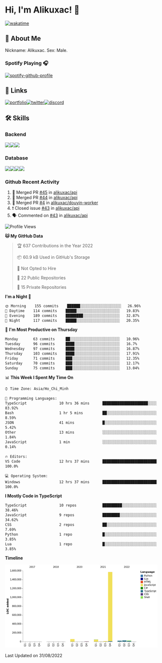 # Hi, I'm Alikuxac! 👋
[![wakatime](https://wakatime.com/badge/user/f351a39f-05c3-4440-84c7-6444ba23d95e.svg)](https://wakatime.com/@alikuxac)
## 🚀 About Me
Nickname: Alikuxac.
Sex: Male.

### Spotify Playing 🎧
[![spotify-github-profile](https://spotify-github-profile.vercel.app/api/view?uid=1ug46od67cxvdqjx4zr7l33i4&cover_image=true&theme=natemoo-re&bar_color=53b14f&bar_color_cover=false)](https://open.spotify.com/user/1ug46od67cxvdqjx4zr7l33i4)

## 🔗 Links
[![portfolio][portfolio-badge]][website-link][![twitter][twitter-badge]][twitter-link][![discord][discord-badge]][discord-link]

## 🛠 Skills
<!---### Frontend--->

### Backend
[![](https://img.shields.io/badge/C%23-239120?style=for-the-badge&logo=c-sharp&logoColor=white)]()[![](https://img.shields.io/badge/JavaScript-F7DF1E?style=for-the-badge&logo=javascript&logoColor=black)]()[![](https://img.shields.io/badge/TypeScript-007ACC?style=for-the-badge&logo=typescript&logoColor=white)]()
### Database
[![](https://img.shields.io/badge/MySQL-00000F?style=for-the-badge&logo=mysql&logoColor=white)]()[![](https://img.shields.io/badge/MongoDB-4EA94B?style=for-the-badge&logo=mongodb&logoColor=white)]()[![](https://img.shields.io/badge/PostgreSQL-316192?style=for-the-badge&logo=postgresql&logoColor=white)]()[![](https://img.shields.io/badge/Redis-D82C20?style=for-the-badge&logo=RedislogoColor=white)]()
<!---### Tools--->

<!---### Framework--->

### Github Recent Activity
<!--START_SECTION:activity-->
1. 🎉 Merged PR [#45](https://github.com/alikuxac/api/pull/45) in [alikuxac/api](https://github.com/alikuxac/api)
2. 🎉 Merged PR [#44](https://github.com/alikuxac/api/pull/44) in [alikuxac/api](https://github.com/alikuxac/api)
3. 🎉 Merged PR [#4](https://github.com/alikuxac/douyin-worker/pull/4) in [alikuxac/douyin-worker](https://github.com/alikuxac/douyin-worker)
4. ❗️ Closed issue [#43](https://github.com/alikuxac/api/issues/43) in [alikuxac/api](https://github.com/alikuxac/api)
5. 🗣 Commented on [#43](https://github.com/alikuxac/api/issues/43) in [alikuxac/api](https://github.com/alikuxac/api)
<!--END_SECTION:activity-->

<!--START_SECTION:waka-->
![Profile Views](http://img.shields.io/badge/Profile%20Views-0-blue)

**🐱 My GitHub Data** 

> 🏆 637 Contributions in the Year 2022
 > 
> 📦 60.9 kB Used in GitHub's Storage 
 > 
> 🚫 Not Opted to Hire
 > 
> 📜 22 Public Repositories 
 > 
> 🔑 15 Private Repositories  
 > 
**I'm a Night 🦉** 

```text
🌞 Morning    155 commits    ██████░░░░░░░░░░░░░░░░░░░   26.96% 
🌆 Daytime    114 commits    █████░░░░░░░░░░░░░░░░░░░░   19.83% 
🌃 Evening    189 commits    ████████░░░░░░░░░░░░░░░░░   32.87% 
🌙 Night      117 commits    █████░░░░░░░░░░░░░░░░░░░░   20.35%

```
📅 **I'm Most Productive on Thursday** 

```text
Monday       63 commits     ██░░░░░░░░░░░░░░░░░░░░░░░   10.96% 
Tuesday      96 commits     ████░░░░░░░░░░░░░░░░░░░░░   16.7% 
Wednesday    97 commits     ████░░░░░░░░░░░░░░░░░░░░░   16.87% 
Thursday     103 commits    ████░░░░░░░░░░░░░░░░░░░░░   17.91% 
Friday       71 commits     ███░░░░░░░░░░░░░░░░░░░░░░   12.35% 
Saturday     70 commits     ███░░░░░░░░░░░░░░░░░░░░░░   12.17% 
Sunday       75 commits     ███░░░░░░░░░░░░░░░░░░░░░░   13.04%

```


📊 **This Week I Spent My Time On** 

```text
⌚︎ Time Zone: Asia/Ho_Chi_Minh

💬 Programming Languages: 
TypeScript               10 hrs 36 mins      █████████████████████░░░░   83.92% 
Bash                     1 hr 5 mins         ██░░░░░░░░░░░░░░░░░░░░░░░   8.59% 
JSON                     41 mins             █░░░░░░░░░░░░░░░░░░░░░░░░   5.42% 
Other                    13 mins             ░░░░░░░░░░░░░░░░░░░░░░░░░   1.84% 
JavaScript               1 min               ░░░░░░░░░░░░░░░░░░░░░░░░░   0.14%

🔥 Editors: 
VS Code                  12 hrs 37 mins      █████████████████████████   100.0%

💻 Operating System: 
Windows                  12 hrs 37 mins      █████████████████████████   100.0%

```

**I Mostly Code in TypeScript** 

```text
TypeScript               10 repos            █████████░░░░░░░░░░░░░░░░   38.46% 
JavaScript               9 repos             ████████░░░░░░░░░░░░░░░░░   34.62% 
CSS                      2 repos             ██░░░░░░░░░░░░░░░░░░░░░░░   7.69% 
Python                   1 repo              █░░░░░░░░░░░░░░░░░░░░░░░░   3.85% 
Lua                      1 repo              █░░░░░░░░░░░░░░░░░░░░░░░░   3.85%

```


**Timeline**

![Chart not found](https://raw.githubusercontent.com/alikuxac/alikuxac/master/charts/bar_graph.png) 


 Last Updated on 31/08/2022
<!--END_SECTION:waka-->

<!--- Link definition --->
[website-link]: https://alikuxac.xyz/
[twitter-link]: https://twitter.com/alikuxac
[discord-link]: https://discord.gg/8yfv46W
[kofi-link]: https://ko-fi.com/alikuxac
[Facebook]: https://www.facebook.com/anikuxac

[Instagram]: https://www.instagram.com/alikuxac/

<!--- Badgee Imag --->
[portfolio-badge]: https://img.shields.io/badge/my_portfolio-000?style=for-the-badge&logo=ko-fi&logoColor=white
[twitter-badge]: https://img.shields.io/badge/twitter-1DA1F2?style=for-the-badge&logo=twitter&logoColor=white
[discord-badge]: https://img.shields.io/badge/Discord-7289DA?style=for-the-badge&logo=discord&logoColor=white

